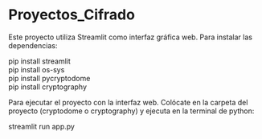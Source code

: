 # Proyectos_Cifrado

Este proyecto utiliza Streamlit como interfaz gráfica web. Para instalar las dependencias:

pip install streamlit  
pip install os-sys  
pip install pycryptodome  
pip install cryptography  

Para ejecutar el proyecto con la interfaz web. Colócate en la carpeta del proyecto (cryptodome o cryptography) y ejecuta en la terminal de python:

streamlit run app.py